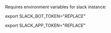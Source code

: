 Requires environment variables for slack instance: 

export SLACK_BOT_TOKEN="_REPLACE_"

export SLACK_APP_TOKEN="_REPLACE_"
